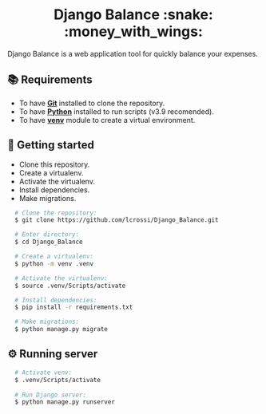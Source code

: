 <h1 align="center">Django Balance :snake: :money_with_wings: </h1>
Django Balance is a web application tool for quickly balance your expenses.

## :books: Requirements
- To have [**Git**](https://git-scm.com/) installed to clone the repository.
- To have [**Python**](https://www.python.org/downloads/) installed to run scripts (v3.9 recomended).
- To have [**venv**](https://docs.python.org/3/library/venv.html) module to create a virtual environment.

## :rocket: Getting started
* Clone this repository.
* Create a virtualenv.
* Activate the virtualenv.
* Install dependencies.
* Make migrations.

``` bash
  # Clone the repository:
  $ git clone https://github.com/lcrossi/Django_Balance.git

  # Enter directory:
  $ cd Django_Balance

  # Create a virtualenv:
  $ python -m venv .venv

  # Activate the virtualenv:
  $ source .venv/Scripts/activate

  # Install dependencies:
  $ pip install -r requirements.txt

  # Make migrations:
  $ python manage.py migrate
```

## :gear: Running server
```bash
  # Activate venv:
  $ .venv/Scripts/activate
  
  # Run Django server:
  $ python manage.py runserver
```
